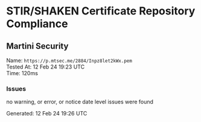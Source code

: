 # STIR/SHAKEN Certificate Repository Compliance

## Martini Security

Name: `https://p.mtsec.me/2884/Inpz8let2kWx.pem`\
Tested At: 12 Feb 24 19:23 UTC\
Time: 120ms

### Issues

no warning, or error, or notice date level issues were found

Generated: 12 Feb 24 19:26 UTC